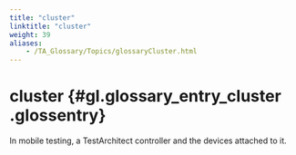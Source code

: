 ```yaml
--- 
title: "cluster"
linktitle: "cluster"
weight: 39
aliases: 
    - /TA_Glossary/Topics/glossaryCluster.html
---
```

# cluster {#gl.glossary_entry_cluster .glossentry}

In mobile testing, a TestArchitect controller and the devices attached to it.

